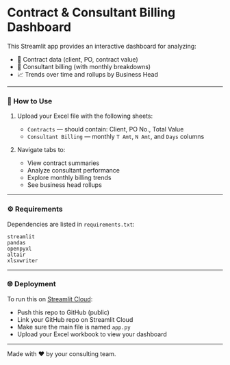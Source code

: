 
# Contract & Consultant Billing Dashboard

This Streamlit app provides an interactive dashboard for analyzing:

- 📄 Contract data (client, PO, contract value)
- 👥 Consultant billing (with monthly breakdowns)
- 📈 Trends over time and rollups by Business Head

---

### 📁 How to Use

1. Upload your Excel file with the following sheets:
   - `Contracts` — should contain: Client, PO No., Total Value
   - `Consultant Billing` — monthly `T Amt`, `N Amt`, and `Days` columns

2. Navigate tabs to:
   - View contract summaries
   - Analyze consultant performance
   - Explore monthly billing trends
   - See business head rollups

---

### ⚙️ Requirements

Dependencies are listed in `requirements.txt`:
```
streamlit
pandas
openpyxl
altair
xlsxwriter
```

---

### 🌐 Deployment

To run this on [Streamlit Cloud](https://streamlit.io/cloud):

- Push this repo to GitHub (public)
- Link your GitHub repo on Streamlit Cloud
- Make sure the main file is named `app.py`
- Upload your Excel workbook to view your dashboard

---

Made with ❤️ by your consulting team.
